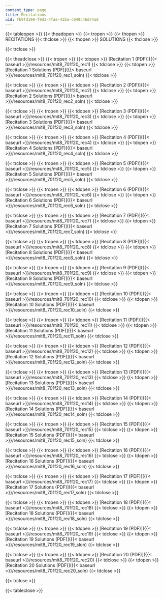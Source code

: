 ```yaml
---
content_type: page
title: Recitations
uid: fb9fd190-f9d1-4fae-43ba-c049c46d74ad
---
```


{{< tableopen >}}
{{< theadopen >}}
{{< tropen >}}
{{< thopen >}}
RECITATIONS
{{< thclose >}}
{{< thopen >}}
SOLUTIONS
{{< thclose >}}

{{< trclose >}}

{{< theadclose >}}
{{< tropen >}}
{{< tdopen >}}
[Recitation 1 (PDF)]({{< baseurl >}}/resources/mit8_701f20_rec1)
{{< tdclose >}}
{{< tdopen >}}
[Recitation 1 Solutions (PDF)]({{< baseurl >}}/resources/mit8_701f20_rec1_soln)
{{< tdclose >}}

{{< trclose >}}
{{< tropen >}}
{{< tdopen >}}
[Recitation 2 (PDF)]({{< baseurl >}}/resources/mit8_701f20_rec2)
{{< tdclose >}}
{{< tdopen >}}
[Recitation 2 Solutions (PDF)]({{< baseurl >}}/resources/mit8_701f20_rec2_soln)
{{< tdclose >}}

{{< trclose >}}
{{< tropen >}}
{{< tdopen >}}
[Recitation 3 (PDF)]({{< baseurl >}}/resources/mit8_701f20_rec3)
{{< tdclose >}}
{{< tdopen >}}
[Recitation 3 Solutions (PDF)]({{< baseurl >}}/resources/mit8_701f20_rec3_soln)
{{< tdclose >}}

{{< trclose >}}
{{< tropen >}}
{{< tdopen >}}
[Recitation 4 (PDF)]({{< baseurl >}}/resources/mit8_701f20_rec4)
{{< tdclose >}}
{{< tdopen >}}
[Recitation 4 Solutions (PDF)]({{< baseurl >}}/resources/mit8_701f20_rec4_soln)
{{< tdclose >}}

{{< trclose >}}
{{< tropen >}}
{{< tdopen >}}
[Recitation 5 (PDF)]({{< baseurl >}}/resources/mit8_701f20_rec5)
{{< tdclose >}}
{{< tdopen >}}
[Recitation 5 Solutions (PDF)]({{< baseurl >}}/resources/mit8_701f20_rec5_soln)
{{< tdclose >}}

{{< trclose >}}
{{< tropen >}}
{{< tdopen >}}
[Recitation 6 (PDF)]({{< baseurl >}}/resources/mit8_701f20_rec6)
{{< tdclose >}}
{{< tdopen >}}
[Recitation 6 Solutions (PDF)]({{< baseurl >}}/resources/mit8_701f20_rec6_soln)
{{< tdclose >}}

{{< trclose >}}
{{< tropen >}}
{{< tdopen >}}
[Recitation 7 (PDF)]({{< baseurl >}}/resources/mit8_701f20_rec7)
{{< tdclose >}}
{{< tdopen >}}
[Recitation 7 Solutions (PDF)]({{< baseurl >}}/resources/mit8_701f20_rec7_soln)
{{< tdclose >}}

{{< trclose >}}
{{< tropen >}}
{{< tdopen >}}
[Recitation 8 (PDF)]({{< baseurl >}}/resources/mit8_701f20_rec8)
{{< tdclose >}}
{{< tdopen >}}
[Recitation 8 Solutions (PDF)]({{< baseurl >}}/resources/mit8_701f20_rec8_soln)
{{< tdclose >}}

{{< trclose >}}
{{< tropen >}}
{{< tdopen >}}
[Recitation 9 (PDF)]({{< baseurl >}}/resources/mit8_701f20_rec9)
{{< tdclose >}}
{{< tdopen >}}
[Recitation 9 Solutions (PDF)]({{< baseurl >}}/resources/mit8_701f20_rec9_soln)
{{< tdclose >}}

{{< trclose >}}
{{< tropen >}}
{{< tdopen >}}
[Recitation 10 (PDF)]({{< baseurl >}}/resources/mit8_701f20_rec10)
{{< tdclose >}}
{{< tdopen >}}
[Recitation 10 Solutions (PDF)]({{< baseurl >}}/resources/mit8_701f20_rec10_soln)
{{< tdclose >}}

{{< trclose >}}
{{< tropen >}}
{{< tdopen >}}
[Recitation 11 (PDF)]({{< baseurl >}}/resources/mit8_701f20_rec11)
{{< tdclose >}}
{{< tdopen >}}
[Recitation 11 Solutions (PDF)]({{< baseurl >}}/resources/mit8_701f20_rec11_soln)
{{< tdclose >}}

{{< trclose >}}
{{< tropen >}}
{{< tdopen >}}
[Recitation 12 (PDF)]({{< baseurl >}}/resources/mit8_701f20_rec12)
{{< tdclose >}}
{{< tdopen >}}
[Recitation 12 Solutions (PDF)]({{< baseurl >}}/resources/mit8_701f20_rec12_soln)
{{< tdclose >}}

{{< trclose >}}
{{< tropen >}}
{{< tdopen >}}
[Recitation 13 (PDF)]({{< baseurl >}}/resources/mit8_701f20_rec13)
{{< tdclose >}}
{{< tdopen >}}
[Recitation 13 Solutions (PDF)]({{< baseurl >}}/resources/mit8_701f20_rec13_soln)
{{< tdclose >}}

{{< trclose >}}
{{< tropen >}}
{{< tdopen >}}
[Recitation 14 (PDF)]({{< baseurl >}}/resources/mit8_701f20_rec14)
{{< tdclose >}}
{{< tdopen >}}
[Recitation 14 Solutions (PDF)]({{< baseurl >}}/resources/mit8_701f20_rec14_soln)
{{< tdclose >}}

{{< trclose >}}
{{< tropen >}}
{{< tdopen >}}
[Recitation 15 (PDF)]({{< baseurl >}}/resources/mit8_701f20_rec15)
{{< tdclose >}}
{{< tdopen >}}
[Recitation 15 Solutions (PDF)]({{< baseurl >}}/resources/mit8_701f20_rec15_soln)
{{< tdclose >}}

{{< trclose >}}
{{< tropen >}}
{{< tdopen >}}
[Recitation 16 (PDF)]({{< baseurl >}}/resources/mit8_701f20_rec16)
{{< tdclose >}}
{{< tdopen >}}
[Recitation 16 Solutions (PDF)]({{< baseurl >}}/resources/mit8_701f20_rec16_soln)
{{< tdclose >}}

{{< trclose >}}
{{< tropen >}}
{{< tdopen >}}
[Recitation 17 (PDF)]({{< baseurl >}}/resources/mit8_701f20_rec17)
{{< tdclose >}}
{{< tdopen >}}
[Recitation 17 Solutions (PDF)]({{< baseurl >}}/resources/mit8_701f20_rec17_soln)
{{< tdclose >}}

{{< trclose >}}
{{< tropen >}}
{{< tdopen >}}
[Recitation 18 (PDF)]({{< baseurl >}}/resources/mit8_701f20_rec18)
{{< tdclose >}}
{{< tdopen >}}
[Recitation 18 Solutions (PDF)]({{< baseurl >}}/resources/mit8_701f20_rec18_soln)
{{< tdclose >}}

{{< trclose >}}
{{< tropen >}}
{{< tdopen >}}
[Recitation 19 (PDF)]({{< baseurl >}}/resources/mit8_701f20_rec19)
{{< tdclose >}}
{{< tdopen >}}
[Recitation 19 Solutions (PDF)]({{< baseurl >}}/resources/mit8_701f20_rec19_slon)
{{< tdclose >}}

{{< trclose >}}
{{< tropen >}}
{{< tdopen >}}
[Recitation 20 (PDF)]({{< baseurl >}}/resources/mit8_701f20_rec20)
{{< tdclose >}}
{{< tdopen >}}
[Recitation 20 Solutions (PDF)]({{< baseurl >}}/resources/mit8_701f20_rec20_soln)
{{< tdclose >}}

{{< trclose >}}

{{< tableclose >}}